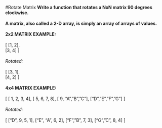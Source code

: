 #Rotate Matrix
**Write a function that rotates a NxN matrix 90 degrees clockwise.**
<br />
<br />
**A matrix, also called a 2-D array, is simply an array of arrays of values.**
<br />
<br />
**2x2 MATRIX EXAMPLE:**
<br />
<br />
[ [1, 2],
<br />
[3, 4] ]
<br />
<br />
_Rotated:_
<br />
<br />
[ [3, 1],
<br />
[4, 2] ]
<br />
<br />
**4x4 MATRIX EXAMPLE:**
<br />
<br />
[ [ 1, 2, 3, 4],
[ 5, 6, 7, 8],
[ 9, “A”,”B”,”C”],
[“D”,”E”,”F”,”G”] ]
<br />
<br />
_Rotated:_
<br />
<br />
[ [“D”, 9, 5, 1],
[“E”, “A”, 6, 2],
[“F”,”B”, 7, 3],
[“G”,”C”, 8, 4] ]

